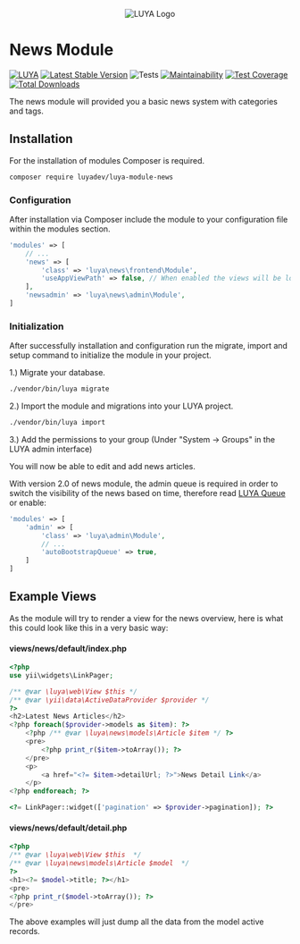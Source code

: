<p align="center">
  <img src="https://raw.githubusercontent.com/luyadev/luya/master/docs/logo/luya-logo-0.2x.png" alt="LUYA Logo"/>
</p>

# News Module

[![LUYA](https://img.shields.io/badge/Powered%20by-LUYA-brightgreen.svg)](https://luya.io)
[![Latest Stable Version](https://poser.pugx.org/luyadev/luya-module-news/v/stable)](https://packagist.org/packages/luyadev/luya-module-news)
![Tests](https://github.com/luyadev/luya-module-news/workflows/Tests/badge.svg)
[![Maintainability](https://api.codeclimate.com/v1/badges/7ba026bc02e251fa1d63/maintainability)](https://codeclimate.com/github/luyadev/luya-module-news/maintainability)
[![Test Coverage](https://api.codeclimate.com/v1/badges/7ba026bc02e251fa1d63/test_coverage)](https://codeclimate.com/github/luyadev/luya-module-news/test_coverage)
[![Total Downloads](https://poser.pugx.org/luyadev/luya-module-news/downloads)](https://packagist.org/packages/luyadev/luya-module-news)

The news module will provided you a basic news system with categories and tags.

## Installation

For the installation of modules Composer is required.

```sh
composer require luyadev/luya-module-news
```

### Configuration

After installation via Composer include the module to your configuration file within the modules section.

```php
'modules' => [
    // ...
    'news' => [
    	'class' => 'luya\news\frontend\Module',
    	'useAppViewPath' => false, // When enabled the views will be looked up in the @app/views folder, otherwise the views shipped with the module will be used.
    ],
    'newsadmin' => 'luya\news\admin\Module',
]
```

### Initialization 

After successfully installation and configuration run the migrate, import and setup command to initialize the module in your project.

1.) Migrate your database.

```sh
./vendor/bin/luya migrate
```

2.) Import the module and migrations into your LUYA project.

```sh
./vendor/bin/luya import
```

3.) Add the permissions to your group (Under "System -> Groups" in the LUYA admin interface)

You will now be able to edit and add news articles.

With version 2.0 of news module, the admin queue is required in order to switch the visibility of the news based on time, therefore read [LUYA Queue](https://luya.io/guide/app-queue) or enable:

```php
'modules' => [
    'admin' => [
        'class' => 'luya\admin\Module',
        // ...
        'autoBootstrapQueue' => true,
    ]
]
```

## Example Views

As the module will try to render a view for the news overview, here is what this could look like this in a very basic way:

#### views/news/default/index.php

```php
<?php
use yii\widgets\LinkPager;

/** @var \luya\web\View $this */
/** @var \yii\data\ActiveDataProvider $provider */
?>
<h2>Latest News Articles</h2>
<?php foreach($provider->models as $item): ?>
    <?php /** @var \luya\news\models\Article $item */ ?>
    <pre>
        <?php print_r($item->toArray()); ?>
    </pre>
    <p>
        <a href="<?= $item->detailUrl; ?>">News Detail Link</a>
    </p>
<?php endforeach; ?>

<?= LinkPager::widget(['pagination' => $provider->pagination]); ?>
```

#### views/news/default/detail.php

```php
<?php
/** @var \luya\web\View $this  */
/** @var \luya\news\models\Article $model  */
?>
<h1><?= $model->title; ?></h1>
<pre>
<?php print_r($model->toArray()); ?>
</pre>
```

The above examples will just dump all the data from the model active records.
